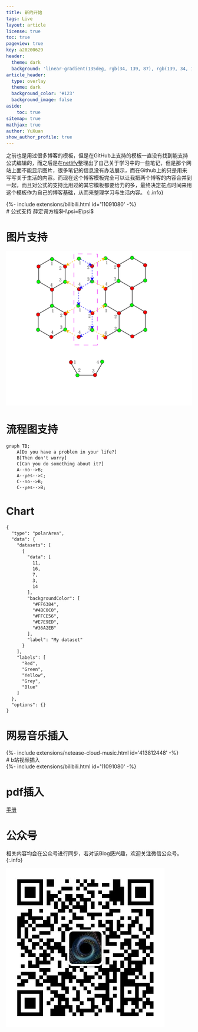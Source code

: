 ```yaml
---
title: 新的开始
tags: Live
layout: article
license: true
toc: true
pageview: true
key: a20200629
header:
  theme: dark
  background: 'linear-gradient(135deg, rgb(34, 139, 87), rgb(139, 34, 139))'
article_header:
  type: overlay
  theme: dark
  background_color: '#123'
  background_image: false
aside:
    toc: true
sitemap: true
mathjax: true
author: YuXuan
show_author_profile: true
---
```

之前也是用过很多博客的模板，但是在GitHub上支持的模板一直没有找到能支持公式编辑的，而之后是在[netlify](https://www.netlify.com/)整理出了自己关于学习中的一些笔记，但是那个网站上面不能显示图片，很多笔记的信息没有办法展示，而在Github上的只是用来写写关于生活的内容。而现在这个博客模板完全可以让我把两个博客的内容合并到一起，而且对公式的支持比用过的其它模板都要给力的多，最终决定花点时间来用这个模板作为自己的博客基础，从而来整理学习与生活内容。
{:.info}

<div>{%- include extensions/bilibili.html id='11091080' -%}</div>
<!--more-->
# 公式支持
薛定谔方程$H\psi=E\psi$

# 图片支持
![test-pic](/assets/images/research/Graphene-hopping.png)

# 流程图支持
```mermaid
graph TB;
    A[Do you have a problem in your life?]
    B[Then don't worry]
    C[Can you do something about it?]
    A--no-->B;
    A--yes-->C;
    C--no-->B;
    C--yes-->B;
```

# Chart
```chart
{
  "type": "polarArea",
  "data": {
    "datasets": [
      {
        "data": [
          11,
          16,
          7,
          3,
          14
        ],
        "backgroundColor": [
          "#FF6384",
          "#4BC0C0",
          "#FFCE56",
          "#E7E9ED",
          "#36A2EB"
        ],
        "label": "My dataset"
      }
    ],
    "labels": [
      "Red",
      "Green",
      "Yellow",
      "Grey",
      "Blue"
    ]
  },
  "options": {}
}
```
# 网易音乐插入
<div>{%- include extensions/netease-cloud-music.html id='413812448' -%}</div>
# b站视频插入
<div>{%- include extensions/bilibili.html id='11091080' -%}</div>

# pdf插入

[手册](/assets/pdf/H1.pdf)

# 公众号
相关内容均会在公众号进行同步，若对该Blog感兴趣，欢迎关注微信公众号。
{:.info}

![png](/assets/images/qrcode.jpg)